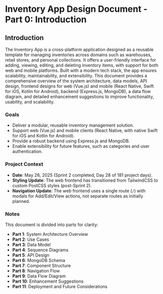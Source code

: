 # Inventory App Design Document - Part 0: Introduction

## Introduction

The Inventory App is a cross-platform application designed as a reusable template for managing inventories across domains such as warehouses, retail stores, and personal collections. It offers a user-friendly interface for adding, viewing, editing, and deleting inventory items, with support for both web and mobile platforms. Built with a modern tech stack, the app ensures scalability, maintainability, and extensibility. This document provides a comprehensive overview of the system architecture, data models, API design, frontend designs for web (Vue.js) and mobile (React Native, Swift for iOS, Kotlin for Android), backend (Express.js, MongoDB), a data flow diagram, and detailed enhancement suggestions to improve functionality, usability, and scalability.

### Goals
- Deliver a modular, reusable inventory management solution.
- Support web (Vue.js) and mobile clients (React Native, with native Swift for iOS and Kotlin for Android).
- Provide a robust backend using Express.js and MongoDB.
- Enable extensibility for future features, such as categories and user authentication.

### Project Context
- **Date**: May 26, 2025 (Sprint 2 completed, Day 28 of 181 project days).
- **Styling Update**: The web frontend has transitioned from TailwindCSS to custom PostCSS styles (post-Sprint 2).
- **Navigation Update**: The web frontend uses a single route (`/`) with modals for Add/Edit/View actions, not separate routes as initially planned.

### Notes
This document is divided into parts for clarity:
- **Part 1**: System Architecture Overview
- **Part 2**: Use Cases
- **Part 3**: Data Model
- **Part 4**: Sequence Diagrams
- **Part 5**: API Design
- **Part 6**: MongoDB Schema
- **Part 7**: Component Structure
- **Part 8**: Navigation Flow
- **Part 9**: Data Flow Diagram
- **Part 10**: Enhancement Suggestions
- **Part 11**: Deployment and Future Considerations